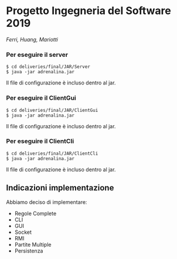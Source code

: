 # Progetto Ingegneria del Software 2019
_Ferri, Huang, Mariotti_ 

### Per eseguire il server
	$ cd deliveries/final/JAR/Server
	$ java -jar adrenalina.jar
	
Il file di configurazione è incluso dentro al jar.

### Per eseguire il ClientGui
	$ cd deliveries/final/JAR/ClientGui
	$ java -jar adrenalina.jar
	
Il file di configurazione è incluso dentro al jar.

### Per eseguire il ClientCli
	$ cd deliveries/final/JAR/ClientCli
	$ java -jar adrenalina.jar
	
Il file di configurazione è incluso dentro al jar.

## Indicazioni implementazione

Abbiamo deciso di implementare:

* Regole Complete 
* CLI
* GUI
* Socket
* RMI
* Partite Multiple
* Persistenza


